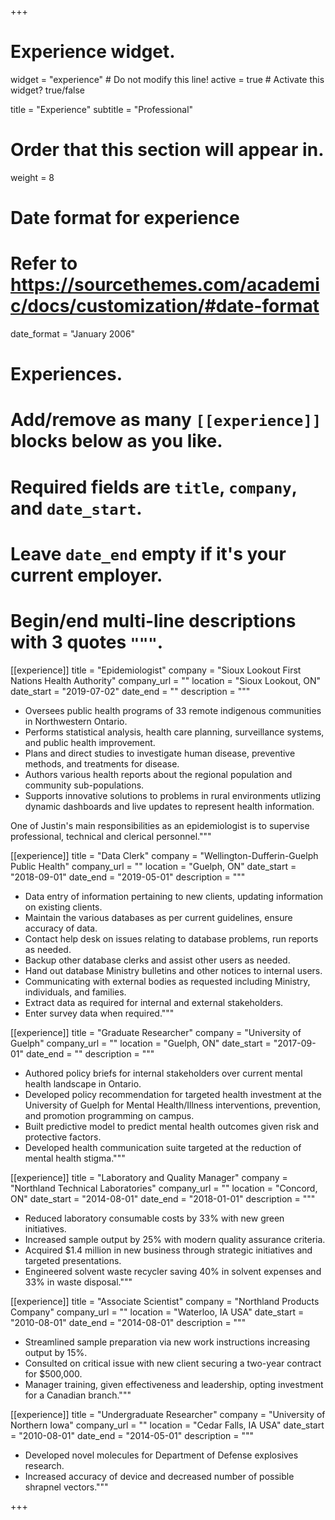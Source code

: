 +++
# Experience widget.
widget = "experience"  # Do not modify this line!
active = true  # Activate this widget? true/false

title = "Experience"
subtitle = "Professional"

# Order that this section will appear in.
weight = 8

# Date format for experience
#   Refer to https://sourcethemes.com/academic/docs/customization/#date-format
date_format = "January 2006"

# Experiences.
#   Add/remove as many `[[experience]]` blocks below as you like.
#   Required fields are `title`, `company`, and `date_start`.
#   Leave `date_end` empty if it's your current employer.
#   Begin/end multi-line descriptions with 3 quotes `"""`.


[[experience]]
  title = "Epidemiologist"
  company = "Sioux Lookout First Nations Health Authority"
  company_url = ""
  location = "Sioux Lookout, ON"
  date_start = "2019-07-02"
  date_end = ""
  description = """
- Oversees public health programs of 33 remote indigenous communities in Northwestern Ontario. 
- Performs statistical analysis, health care planning, surveillance systems, and public health improvement. 
- Plans and direct studies to investigate human disease, preventive methods, and treatments for disease.
- Authors various health reports about the regional population and community sub-populations.
- Supports innovative solutions to problems in rural environments utlizing dynamic dashboards and live updates to represent health information.

One of Justin's main responsibilities as an epidemiologist is to supervise professional, technical and clerical personnel."""

[[experience]]
  title = "Data Clerk"
  company = "Wellington-Dufferin-Guelph Public Health"
  company_url = ""
  location = "Guelph, ON"
  date_start = "2018-09-01"
  date_end = "2019-05-01"
  description = """
- Data entry of information pertaining to new clients, updating information on existing clients.
- Maintain the various databases as per current guidelines, ensure accuracy of data.
- Contact help desk on issues relating to database problems, run reports as needed.
- Backup other database clerks and assist other users as needed.
- Hand out database Ministry bulletins and other notices to internal users.
- Communicating with external bodies as requested including Ministry, individuals, and families.
- Extract data as required for internal and external stakeholders.
- Enter survey data when required."""

[[experience]]
  title = "Graduate Researcher"
  company = "University of Guelph"
  company_url = ""
  location = "Guelph, ON"
  date_start = "2017-09-01"
  date_end = ""
  description = """

- Authored policy briefs for internal stakeholders over current mental health landscape in Ontario.
- Developed policy recommendation for targeted health investment at the University of Guelph for Mental Health/Illness interventions, prevention, and promotion programming on campus.
- Built predictive model to predict mental health outcomes given risk and protective factors.  
- Developed health communication suite targeted at the reduction of mental health stigma."""

[[experience]]
  title = "Laboratory and Quality Manager"
  company = "Northland Technical Laboratories"
  company_url = ""
  location = "Concord, ON"
  date_start = "2014-08-01"
  date_end = "2018-01-01"
  description = """
- Reduced laboratory consumable costs by 33% with new green initiatives.
- Increased sample output by 25% with modern quality assurance criteria.
- Acquired $1.4 million in new business through strategic initiatives and targeted presentations.
- Engineered solvent waste recycler saving 40% in solvent expenses and 33% in waste disposal."""
  
[[experience]]
  title = "Associate Scientist"
  company = "Northland Products Company"
  company_url = ""
  location = "Waterloo, IA USA"
  date_start = "2010-08-01"
  date_end = "2014-08-01"
  description = """
- Streamlined sample preparation via new work instructions increasing output by 15%.
- Consulted on critical issue with new client securing a two-year contract for $500,000.
- Manager training, given effectiveness and leadership, opting investment for a Canadian branch."""
  
[[experience]]
  title = "Undergraduate Researcher"
  company = "University of Northern Iowa"
  company_url = ""
  location = "Cedar Falls, IA USA"
  date_start = "2010-08-01"
  date_end = "2014-05-01"
  description = """
- Developed novel molecules for Department of Defense explosives research.
- Increased accuracy of device and decreased number of possible shrapnel vectors."""

+++

